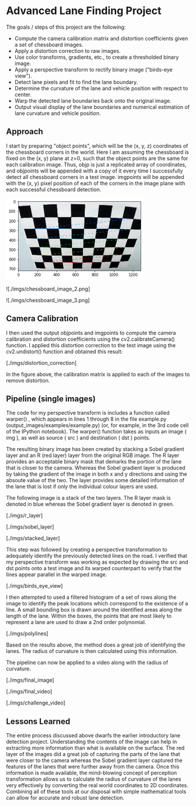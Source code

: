 # Advanced Lane Finding Project
The goals / steps of this project are the following:
- Compute the camera calibration matrix and distortion coefficients given a set of chessboard images.
- Apply a distortion correction to raw images.
- Use color transforms, gradients, etc., to create a thresholded binary image.
- Apply a perspective transform to rectify binary image ("birds-eye view").
- Detect lane pixels and fit to find the lane boundary.
- Determine the curvature of the lane and vehicle position with respect to center.
- Warp the detected lane boundaries back onto the original image.
- Output visual display of the lane boundaries and numerical estimation of lane curvature and vehicle
position.

[//]: # (Image References)

[image1]: ./imgs/chessboard_image_1.png "chess1"
[image2]: ./imgs/chessboard_image_2.png "chess2"
[image3]: ./imgs/chessboard_image_3.png "chess3"
[image1]: ./training_data_dist.png "Visualization"
[image1]: ./training_data_dist.png "Visualization"
[image1]: ./training_data_dist.png "Visualization"
[image1]: ./training_data_dist.png "Visualization"
[image1]: ./training_data_dist.png "Visualization"
[image1]: ./training_data_dist.png "Visualization"


## Approach

I start by preparing "object points", which will be the (x, y, z) coordinates of the chessboard corners in the
world. Here I am assuming the chessboard is fixed on the (x, y) plane at z=0, such that the object points are
the same for each calibration image. Thus, objp is just a replicated array of coordinates, and objpoints
will be appended with a copy of it every time I successfully detect all chessboard corners in a test image.
imgpoints will be appended with the (x, y) pixel position of each of the corners in the image plane with
each successful chessboard detection.

![image1]

![./imgs/chessboard_image_2.png]

![./imgs/chessboard_image_3.png]

## Camera Calibration

I then used the output objpoints and imgpoints to compute the camera calibration and distortion
coefficients using the cv2.calibrateCamera() function. I applied this distortion correction to the test
image using the cv2.undistort() function and obtained this result:

[./imgs/distortion_correction]

In the figure above, the calibration matrix is applied to each of the images to remove distortion.

## Pipeline (single images)

The code for my perspective transform is includes a function called warper() , which appears in lines 1
through 8 in the file example.py (output_images/examples/example.py) (or, for example, in the 3rd code
cell of the IPython notebook). The warper() function takes as inputs an image ( img ), as well as source
( src ) and destination ( dst ) points. 

The resulting binary image has been created by stacking a Sobel gradient layer and an R (red layer) layer from the original RGB image. The R layer provides an acceptable binary mask that demarks the portion of the lane that is closer to the camera. Whereas the Sobel gradient layer is produced by taking the gradient of the image in both x and y directions and using the absoute value of the two. The layer provides some detailed information of the lane that is lost if only the individual colour layers are used.  

The following image is a stack of the two layers. The R layer mask is denoted in blue whereas the Sobel gradient layer is denoted in green.  

[./imgs/r_layer]

[./imgs/sobel_layer]

[./imgs/stacked_layer]

This step was followed by creating a perspective transformation to adequately identify the previously detected lines on the road. I verified that my perspective transform was working as expected by drawing the src and dst points onto
a test image and its warped counterpart to verify that the lines appear parallel in the warped image.

[./imgs/birds_eye_view]

I then attempted to used a filtered histogram of a set of rows along the image to identify the peak locations which correspond to the existence of a line. A small bounding box is drawn around the identified areas along the length of the lane. Within the boxes, the points that are most likely to represent a lane are used to draw a 2nd order polynomial.

[./imgs/polylines]

Based on the results above, the method does a great job of identifying the lanes. The radius of curvature is then calculated using this information.

The pipeline can now be applied to a video along with the radius of curvature. 

[./imgs/final_image]

[./imgs/final_video]

[./imgs/challenge_video]

## Lessons Learned
The entire process discussed above dwarfs the earlier introductory lane detection project. Understanding the contents of the image can help in extracting more information than what is available on the surface. The red layer of the images did a great job of capturing the parts of the lane that were closer to the camera whereas the Sobel gradient layer captured the features of the lanes that were further away from the camera. Once this information is made available, the mind-blowing concept of perception transformation allows us to calculate the radius of curvature of the lanes very effectively by converting the real world coordinates to 2D coordinates. Combining all of these tools at our disposal with simple mathematical tools can allow for accurate and robust lane detection. 
